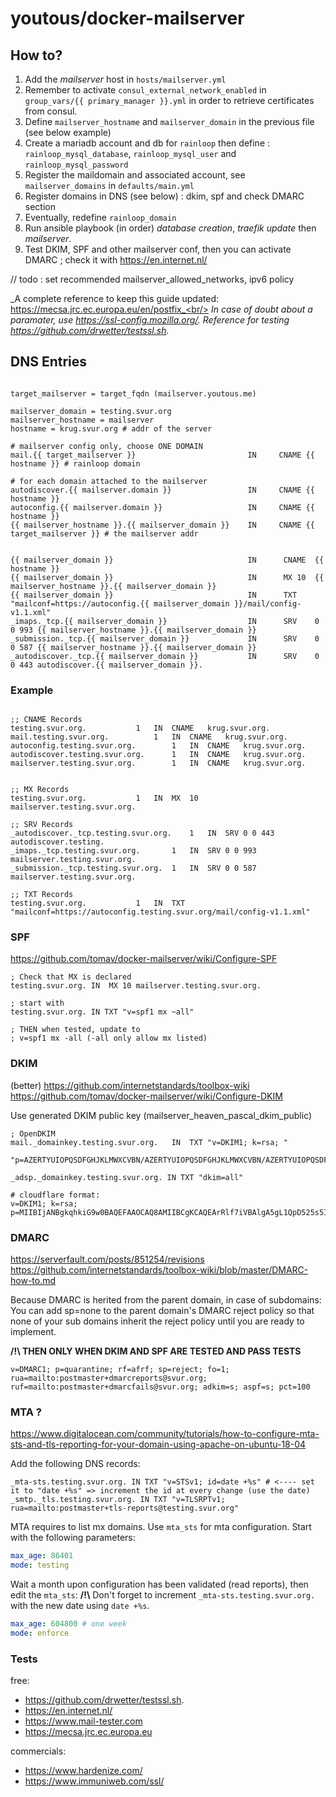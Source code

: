 # youtous/docker-mailserver

## How to?

1. Add the *mailserver* host in `hosts/mailserver.yml` 
2. Remember to activate `consul_external_network_enabled` in `group_vars/{{ primary_manager }}.yml` in order to retrieve certificates from consul.
3. Define `mailserver_hostname` and `mailserver_domain` in the previous file (see below example)
4. Create a mariadb account and db for `rainloop` then define : `rainloop_mysql_database`, `rainloop_mysql_user` and `rainloop_mysql_password` 
5. Register the maildomain and associated account, see `mailserver_domains` in `defaults/main.yml`
6. Register domains in DNS (see below) : dkim, spf and check DMARC section
7. Eventually, redefine `rainloop_domain`
8. Run ansible playbook (in order) *database creation*, *traefik update* then *mailserver*.
9. Test DKIM, SPF and other mailserver conf, then you can activate DMARC ; check it with https://en.internet.nl/

// todo : set recommended mailserver_allowed_networks, ipv6 policy

_A complete reference to keep this guide updated: https://mecsa.jrc.ec.europa.eu/en/postfix_<br/>
_In case of doubt about a paramater, use https://ssl-config.mozilla.org/._
_Reference for testing https://github.com/drwetter/testssl.sh._
## DNS Entries

```text

target_mailserver = target_fqdn (mailserver.youtous.me)

mailserver_domain = testing.svur.org
mailserver_hostname = mailserver
hostname = krug.svur.org # addr of the server

# mailserver config only, choose ONE DOMAIN
mail.{{ target_mailserver }}                         IN     CNAME {{ hostname }} # rainloop domain

# for each domain attached to the mailserver
autodiscover.{{ mailserver.domain }}                 IN     CNAME {{ hostname }}
autoconfig.{{ mailserver.domain }}                   IN     CNAME {{ hostname }}
{{ mailserver_hostname }}.{{ mailserver_domain }}    IN     CNAME {{ target_mailserver }} # the mailserver addr


{{ mailserver_domain }}                              IN      CNAME  {{ hostname }}
{{ mailserver_domain }}                              IN      MX 10  {{ mailserver_hostname }}.{{ mailserver_domain }}
{{ mailserver_domain }}                              IN      TXT    "mailconf=https://autoconfig.{{ mailserver_domain }}/mail/config-v1.1.xml"
_imaps._tcp.{{ mailserver_domain }}                  IN      SRV    0 0 993 {{ mailserver_hostname }}.{{ mailserver_domain }}
_submission._tcp.{{ mailserver_domain }}             IN      SRV    0 0 587 {{ mailserver_hostname }}.{{ mailserver_domain }}
_autodiscover._tcp.{{ mailserver_domain }}           IN      SRV    0 0 443 autodiscover.{{ mailserver_domain }}.
```

### Example 
```text

;; CNAME Records
testing.svur.org.			1	IN	CNAME	krug.svur.org.
mail.testing.svur.org.			1	IN	CNAME	krug.svur.org.
autoconfig.testing.svur.org.		1	IN	CNAME	krug.svur.org.
autodiscover.testing.svur.org.		1	IN	CNAME	krug.svur.org.
mailserver.testing.svur.org.		1	IN	CNAME	krug.svur.org.


;; MX Records
testing.svur.org.			1	IN	MX	10 mailserver.testing.svur.org.

;; SRV Records
_autodiscover._tcp.testing.svur.org.	1	IN	SRV	0 0 443 autodiscover.testing.
_imaps._tcp.testing.svur.org.		1	IN	SRV	0 0 993 mailserver.testing.svur.org.
_submission._tcp.testing.svur.org.	1	IN	SRV	0 0 587 mailserver.testing.svur.org.

;; TXT Records
testing.svur.org.			1	IN	TXT	"mailconf=https://autoconfig.testing.svur.org/mail/config-v1.1.xml"
```

### SPF
https://github.com/tomav/docker-mailserver/wiki/Configure-SPF

```text
; Check that MX is declared
testing.svur.org. IN  MX 10 mailserver.testing.svur.org.

; start with 
testing.svur.org. IN TXT "v=spf1 mx ~all" 

; THEN when tested, update to
; v=spf1 mx -all (-all only allow mx listed)
```

### DKIM
(better) https://github.com/internetstandards/toolbox-wiki
https://github.com/tomav/docker-mailserver/wiki/Configure-DKIM

Use generated DKIM public key (mailserver_heaven_pascal_dkim_public)

```text
; OpenDKIM
mail._domainkey.testing.svur.org.	IN	TXT	"v=DKIM1; k=rsa; "
	  "p=AZERTYUIOPQSDFGHJKLMWXCVBN/AZERTYUIOPQSDFGHJKLMWXCVBN/AZERTYUIOPQSDFGHJKLMWXCVBN/AZERTYUIOPQSDFGHJKLMWXCVBN/AZERTYUIOPQSDFGHJKLMWXCVBN/AZERTYUIOPQSDFGHJKLMWXCVBN/AZERTYUIOPQSDFGHJKLMWXCVBN/AZERTYUIOPQSDFGHJKLMWXCVBN" 

_adsp._domainkey.testing.svur.org. IN TXT "dkim=all"
```

```text
# cloudflare format:
v=DKIM1; k=rsa; 
p=MIIBIjANBgkqhkiG9w0BAQEFAAOCAQ8AMIIBCgKCAQEArRlf7iVBAlgA5gL1QpD525s5IIwrg3hSTtuC9exziZAV3tNSi4QnuZoIPsAepyJikSBElkRwLxoG5a1XBzrg0p7K2bE0DHNXBPccV/Xg2/PDXLHicnMvItNOCn3TXI0cYLZh7bGeHL4pDggxgQIFmgx4RF1fxhHA+Sh+Cz34mXsGWZoAWPBb3xZnB7+PJNQ8ZIFs622DNWVk00EGY9ZnbPn5fiEU8IFRHsCAuKALgvkyxlqpAQ+NNEgAfFaBYZrbJDPLgBILvP++m+FqITZiJVcQ7ayl1CL8+sMv69uAsxfjNRRj26UE+nxPU9DOUWAn72M+r42J+QPird+DXKRFZQIDAQAB
```

### DMARC
https://serverfault.com/posts/851254/revisions
https://github.com/internetstandards/toolbox-wiki/blob/master/DMARC-how-to.md

Because DMARC is herited from the parent domain, in case of subdomains: 
You can add sp=none to the parent domain's DMARC reject policy so that none of your sub domains inherit the reject policy until you are ready to implement. 


**/!\ THEN ONLY WHEN DKIM AND SPF ARE TESTED AND PASS TESTS**
 
```text
v=DMARC1; p=quarantine; rf=afrf; sp=reject; fo=1; rua=mailto:postmaster+dmarcreports@svur.org;  ruf=mailto:postmaster+dmarcfails@svur.org; adkim=s; aspf=s; pct=100
```

### MTA ?
https://www.digitalocean.com/community/tutorials/how-to-configure-mta-sts-and-tls-reporting-for-your-domain-using-apache-on-ubuntu-18-04

Add the following DNS records:
```text
_mta-sts.testing.svur.org. IN TXT "v=STSv1; id=date +%s" # <---- set it to "date +%s" => increment the id at every change (use the date)
_smtp._tls.testing.svur.org. IN TXT "v=TLSRPTv1; rua=mailto:postmaster+tls-reports@testing.svur.org"
```

MTA requires to list mx domains. Use `mta_sts` for mta configuration.
Start with the following parameters:

```yaml
max_age: 86401
mode: testing 
```

Wait a month upon configuration has been validated (read reports), then edit the `mta_sts`:
**/!\\** Don't forget to increment `_mta-sts.testing.svur.org.` with the new date using `date +%s`.
```yaml
max_age: 604800 # one week
mode: enforce 
```

### Tests

free:
- https://github.com/drwetter/testssl.sh.
- https://en.internet.nl/
- https://www.mail-tester.com
- https://mecsa.jrc.ec.europa.eu

commercials:
- https://www.hardenize.com/
- https://www.immuniweb.com/ssl/
